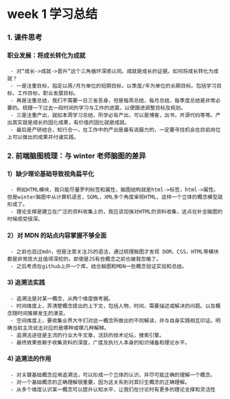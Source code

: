 # week 1 学习总结

### 1. 课件思考

#### 职业发展：将成长转化为成就

```
 - 对“成长->成就->晋升”这个三角循环深感认同。成就是成长的证据，如何将成长转化为成就？
 - 一是注重目标，指定以周/月为单位的短期目标，以季度/年为单位的长期目标。包括学习目标，工作目标，职业发展目标。
 - 再是注重总结，我们不需要一日三省吾身，但是每周总结，每月总结，每季度总结是非常必要的。梳理一下过去一段时间的学习与工作的进展，以便跟进调整目标及规划。
 - 三是注重产出，就如本周学习总结，所学必有产出，可以是博客，出书，开源代码等等。产出其实就是成长的固化成果，有价值的固化就是成就。
 - 最后是产研结合，知行合一，在工作中的产出是最有说服力的，一定要寻找机会在目前岗位上可以做出的成果并付诸实践。
```

### 2. 前端脑图梳理：与 winter 老师脑图的差异

#### 1）缺少理论基础导致视角扁平化

```
 - 例如HTML模块，我只能尽量罗列标签和属性，脑图结构就是html->标签，html->属性。但是winter脑图中从计算机语言，SGML，XML多个角度审视HTML，这样一个立体的概念模型就形成了。
 - 理论支撑是建立在广泛的资料收集上的，我应该加强对HTML的资料收集，这点在补全脑图的时候感受很深。
```

#### 2）对 MDN 的站点内容掌握不够全面

```
 - 之前也逛过mdn，但是注意关注JS的语法，通过梳理脑图才发现 DOM，CSS，HTML等模块都是非常庞大且值得深挖的。即使是JS有些概念之前也被我忽略了。
 - 之后考虑在github上开一个库，结合脑图和MDN一些概念验证实验和总结。
```

#### 3) 追溯法实践

```
 - 追溯法是对某一概念，从两个维度做考据。
 - 时间维度上，弄清楚概念提出的上下文，包括人物，时间，需要描述或解决的问题。以及概念随时间推移发生的演变。
 - 空间维度上，要收集业界大牛们对这一概念所做出的不同解读，并与自身实践相互印证。明确当前主流说法对应的是哪种或哪几种解释。
 - 追溯法途径是主流的行业大牛文章，活跃的技术论坛，搜索引擎。
 - 最终效果依赖于收集资料的深度，广度及执行人本身的知识储备和理论水平。
```

#### 4) 追溯法的作用

```
 - 对关键基础概念应用追溯法，可以形成一个立体的认识，并尽可能正确的理解一个概念。
 - 对一个基础概念的正确理解很重要，因为这关系到对其衍生概念的正确理解。
 - 从多个维度认识某一概念可以提升认知水平，让我们在讨论时有更多的理论支撑和灵活性
```
